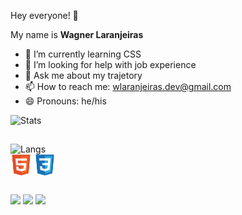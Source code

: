 Hey everyone! 👋

My name is <strong>Wagner Laranjeiras</strong>

- 🌱 I’m currently learning CSS
- 🤔 I’m looking for help with job experience
- 💬 Ask me about my trajetory
- 📫 How to reach me: wlaranjeiras.dev@gmail.com
- 😄 Pronouns: he/his

<div>
    <img height="160em" width="400em" alt="Stats" src="https://github-readme-stats.vercel.app/api?username=Wagner-Laranjeiras&show_icons=true&count_private=true&theme=codeSTACKr">
</div>

##

<div>
    <img height="160em" width="400em" alt="Langs" src="https://github-readme-stats.vercel.app/api/top-langs/?username=Wagner-Laranjeiras&layout=compact)">
</div>

<div style="display: inline_block">
  <img align="center" height="34" width="34" alt="HTML5" src="https://raw.githubusercontent.com/devicons/devicon/master/icons/html5/html5-original.svg">                 <img align="center" height="34" width="34" alt="CSS3" src="https://raw.githubusercontent.com/devicons/devicon/master/icons/css3/css3-original.svg">
</div>

##

<div>
  <a href = "mailto:wlaranjeiras.dev@gmail.com"><img src="https://img.shields.io/badge/-Gmail-%23333?style=for-the-badge&logo=gmail&logoColor=white" target="_blank"></a>
  <a href="https://www.linkedin.com/in/wagner-laranjeiras-3b6177176/" target="_blank"><img src="https://img.shields.io/badge/-LinkedIn-%230077B5?style=for-the-badge&logo=linkedin&logoColor=white" target="_blank"></a>
     <a href="https://twitter.com/Laranjeiras_dev" target="_blank"><img src="https://img.shields.io/badge/Twitter-1DA1F2?style=for-the-badge&logo=twitter&logoColor=white" target="_blank"></a> 
  


  
      
          


